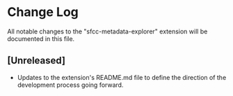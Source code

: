 # Change Log

All notable changes to the "sfcc-metadata-explorer" extension will be documented in this file.

## [Unreleased]

- Updates to the extension's README.md file to define the direction of the development process going forward.